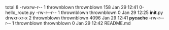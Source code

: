 total 8
-rwxrw-r-- 1 thrownblown thrownblown  158 Jan 29 12:41 0-hello_route.py
-rw-r--r-- 1 thrownblown thrownblown    0 Jan 29 12:25 __init__.py
drwxr-xr-x 2 thrownblown thrownblown 4096 Jan 29 12:41 __pycache__
-rw-r--r-- 1 thrownblown thrownblown    0 Jan 29 12:42 README.md
